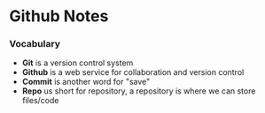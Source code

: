 # Github Notes

### Vocabulary 

- **Git** is a version control system 
- **Github** is a web service for collaboration and version control 
- **Commit** is another word for "save"
- **Repo** us short for repository, a repository is where we can store files/code
